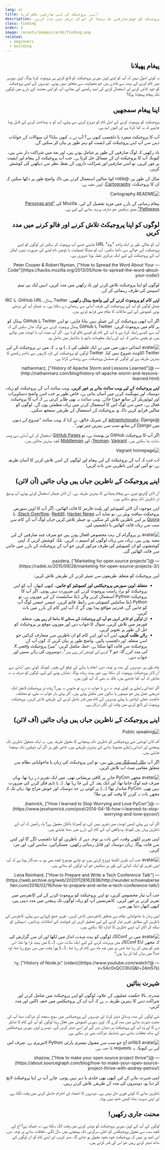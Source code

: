 ```yaml
---
lang: ur
title: اپنے پروجیکٹ کے لیے صارفین تلاش کرنا
description: اپنے اوپن سورس پروجیکٹ کو خوش صارفین تک پہنچا کر اس کی ترقی میں مدد کریں۔
class: finding
order: 3
image: /assets/images/cards/finding.png
related:
  - beginners
  - building
---
```


<div dir="rtl">

## پیغام پھیلانا

یہ کوئی اصول نہیں کہ آپ کو اپنے اوپن سورس پروجیکٹ کو لانچ کرتے ہی پروموٹ کرنا ہوگا۔ اوپن سورس میں کام کرنے کے بہت سے فائدے ہیں جو مقبولیت سے متعلق نہیں ہوتے۔ دوسروں کے اپنے پروجیکٹ کو خود تلاش کرنے اور استعمال کرنے کی امید رکھنے کے بجائے، آپ کو اپنی محنت کے بارے میں لوگوں تک پیغام پہنچانا ہوگا!

## اپنا پیغام سمجھیں

پروجیکٹ کو پروموٹ کرنے کے اصل کام کو شروع کرنے سے پہلے، آپ کو یہ وضاحت کرنے کے قابل ہونا چاہیے کہ یہ کیا کرتا ہے اور کیوں اہم ہے۔

آپ کا پروجیکٹ منفرد یا دلچسپ کیوں ہے؟ آپ نے یہ کیوں بنایا؟ ان سوالات کے جوابات دینے سے آپ اپنے پروجیکٹ کی اہمیت کو بہتر طور پر بیان کر سکیں گے۔

یاد رکھیں کہ لوگ صارفین کے طور پر شامل ہوتے ہیں، اور بعد میں شراکت دار بنتے ہیں، کیونکہ آپ کا پروجیکٹ ان کے مسائل حل کرتا ہے۔ جب آپ پروجیکٹ کے پیغام اور اہمیت پر غور کریں، تو اسے _صارفین اور شراکت داروں_ کے نقطہ نظر سے دیکھنے کی کوشش کریں۔

مثال کے طور پر، @robb کوڈ مثالیں استعمال کرتے ہیں تاکہ واضح طور پر دکھا سکیں کہ ان کا پروجیکٹ، [Cartography](https://github.com/robb/Cartography)، کیوں مفید ہے:

![Cartography README](/assets/images/finding-users/cartography.jpg)

پیغام رسانی کے بارے میں مزید تفصیل کے لیے، Mozilla کی ["Personas and Pathways"](https://mozillascience.github.io/working-open-workshop/personas_pathways/) مشق دیکھیں جو صارف پرسنہ بنانے کے لیے ہے۔

## لوگوں کو اپنا پروجیکٹ تلاش کرنے اور فالو کرنے میں مدد کریں

<aside markdown="1" class="pquote">
  آپ کو مثالی طور پر ایک واحد "ہوم" URL چاہیے جسے آپ پروموٹ کر سکیں اور لوگوں کو اپنے پروجیکٹ کے حوالے سے دکھا سکیں۔ آپ کو مہنگا ٹیمپلیٹ یا ڈومین نام لینے کی ضرورت نہیں، لیکن آپ کے پروجیکٹ کے لیے ایک مرکزی نقطہ ہونا ضروری ہے۔
  <p markdown="1" class="pquote-credit">
— Peter Cooper & Robert Nyman, ["How to Spread the Word About Your Code"](https://hacks.mozilla.org/2013/05/how-to-spread-the-word-about-your-code/)
  </p>
</aside>

لوگوں کو اپنا پروجیکٹ تلاش کرنے اور یاد رکھنے میں مدد کریں، انہیں ایک ہی نییم اسپیس کی طرف رہنمائی کر کے۔

**اپنے کام کو پروموٹ کرنے کے لیے واضح ہینڈل رکھیں۔** Twitter ہینڈل، GitHub URL، یا IRC چینل لوگوں کو آپ کے پروجیکٹ کی طرف آسانی سے رہنمائی دے سکتا ہے۔ یہ چینلز آپ کی بڑھتی ہوئی کمیونٹی کے لیے ملاقات کا مقام بھی فراہم کرتے ہیں۔

اگر آپ ابھی پروجیکٹ کے لیے چینلز نہیں بنانا چاہتے، تو اپنے Twitter یا GitHub ہینڈل کو ہر کام میں پروموٹ کریں۔ Twitter یا GitHub ہینڈل پروموٹ کرنے سے لوگ جان سکیں گے کہ آپ سے کیسے رابطہ کرنا ہے یا آپ کے کام کو کیسے فالو کرنا ہے۔ اگر آپ میٹ اپ یا ایونٹ میں بولتے ہیں، تو یقینی بنائیں کہ آپ کی رابطہ معلومات بائیو یا سلائیڈز میں شامل ہو۔

<aside markdown="1" class="pquote">
  <img src="https://avatars.githubusercontent.com/nathanmarz?s=180" class="pquote-avatar" alt="avatar">
  ابتدائی دنوں میں میں نے ایک غلطی کی (...) وہ یہ کہ میں نے پروجیکٹ کے لیے Twitter اکاؤنٹ شروع نہیں کیا۔ Twitter لوگوں کو پروجیکٹ کی تازہ کاریوں سے باخبر رکھنے کا بہترین طریقہ ہے اور لوگوں کو مسلسل پروجیکٹ سے روشناس کراتا ہے۔
  <p markdown="1" class="pquote-credit">
— @nathanmarz, ["History of Apache Storm and Lessons Learned"](http://nathanmarz.com/blog/history-of-apache-storm-and-lessons-learned.html)
  </p>
</aside>

**اپنے پروجیکٹ کے لیے ویب سائٹ بنانے پر غور کریں۔** ویب سائٹ آپ کے پروجیکٹ کو زیادہ دوستانہ اور نیویگیٹ کرنے میں آسان بناتی ہے، خاص طور پر جب اسے واضح دستاویزات اور ٹیوٹوریلز کے ساتھ جوڑا جائے۔ ویب سائٹ یہ بھی ظاہر کرتی ہے کہ آپ کا پروجیکٹ فعال ہے، جس سے لوگ اس کا استعمال کرنے میں زیادہ مطمئن ہوں گے۔ لوگوں کو مثالیں فراہم کریں تاکہ وہ پروجیکٹ کے استعمال کے طریقے سمجھ سکیں۔

[@adrianholovaty](https://news.ycombinator.com/item?id=7531689)، Django کے شریک خالق، نے کہا کہ ویب سائٹ _"شروع کے دنوں میں Django کے ساتھ سب سے بہترین چیز تھی"_۔

اگر آپ کا پروجیکٹ GitHub پر ہوسٹ ہے، تو [GitHub Pages](https://pages.github.com/) استعمال کر کے آسانی سے ویب سائٹ بنا سکتے ہیں۔ [Yeoman](http://yeoman.io/)، [Vagrant](https://www.vagrantup.com/)، اور [Middleman](https://middlemanapp.com/) کچھ بہترین مثالیں ہیں۔

![Vagrant homepage](/assets/images/finding-users/vagrant_homepage.png)

اب جب کہ آپ کے پروجیکٹ کے لیے پیغام اور لوگوں کے اسے تلاش کرنے کا آسان طریقہ ہے، تو آئیں اور اپنے ناظرین سے بات کریں!

## اپنے پروجیکٹ کے ناظرین جہاں ہیں وہاں جائیں (آن لائن)

آن لائن آؤٹریچ تیزی سے پیغام پھیلانے کا بہترین طریقہ ہے۔ آن لائن چینلز استعمال کرتے ہوئے، آپ وسیع تر ناظرین تک پہنچ سکتے ہیں۔

اپنے موجودہ آن لائن کمیونٹیز اور پلیٹ فارمز کا فائدہ اٹھائیں۔ اگر آپ کا اوپن سورس پروجیکٹ سافٹ ویئر ہے، تو شاید آپ [Stack Overflow](https://stackoverflow.com/)، [Reddit](https://www.reddit.com)، [Hacker News](https://news.ycombinator.com/)، یا [Quora](https://www.quora.com/) پر اپنے ناظرین تلاش کر سکیں۔ وہ چینلز تلاش کریں جہاں لوگ آپ کے کام سے سب سے زیادہ فائدہ اٹھائیں یا دلچسپی لیں۔

<aside markdown="1" class="pquote">
  <img src="https://avatars.githubusercontent.com/pazdera?s=180" class="pquote-avatar" alt="avatar">
  ہر پروگرام کے بہت مخصوص افعال ہوتے ہیں جو صرف چند صارفین کے لیے مفید ہوتے ہیں۔ زیادہ سے زیادہ لوگوں کو اسپیم نہ کریں۔ بلکہ کوشش کریں کہ اپنی کوششوں کو ان کمیونٹیز کی طرف مرکوز کریں جو آپ کے پروجیکٹ کے بارے میں جاننے سے فائدہ اٹھائیں گی۔
  <p markdown="1" class="pquote-credit">
— @pazdera, ["Marketing for open source projects"](https://radek.io/2015/09/28/marketing-for-open-source-projects-3/)
  </p>
</aside>

اپنے پروجیکٹ کو متعلقہ طریقوں سے شیئر کرنے کے طریقے تلاش کریں:

* **متعلقہ اوپن سورس پروجیکٹس اور کمیونٹیز کو جانیں۔** کبھی کبھار، آپ کو اپنے پروجیکٹ کو براہ راست پروموٹ کرنے کی ضرورت نہیں ہوتی۔ اگر آپ کا پروجیکٹ Python استعمال کرنے والے ڈیٹا سائنٹسٹ کے لیے موزوں ہے، تو Python ڈیٹا سائنٹس کمیونٹی سے رابطہ قائم کریں۔ جیسے جیسے لوگ آپ کو جانیں گے، قدرتی مواقع پیدا ہوں گے کہ آپ اپنے کام کے بارے میں بات کریں۔
* **ان لوگوں کو تلاش کریں جو آپ کے پروجیکٹ کے مسئلے کا سامنا کر رہے ہیں۔** متعلقہ فورمز میں تلاش کریں۔ سوال کا جواب دیں اور موزوں موقع پر پروجیکٹ کو حل کے طور پر تجویز کریں۔
* **رائے طلب کریں۔** اپنے آپ اور اپنے کام کو ان ناظرین سے متعارف کرائیں جو اسے متعلقہ اور دلچسپ پائیں۔ واضح طور پر بیان کریں کہ کون آپ کے پروجیکٹ سے فائدہ اٹھا سکتا ہے۔ جملہ مکمل کریں: _"میرا پروجیکٹ واقعی X کی مدد کرے گا، جو Y کرنے کی کوشش کر رہے ہیں_"۔ دوسروں کی رائے سنیں اور جواب دیں۔

عام طور پر، دوسروں کی مدد پر توجہ دیں، انعام یا بدلے کی توقع کے بغیر۔ کیونکہ کوئی بھی آسانی سے آن لائن پروجیکٹ پروموٹ کر سکتا ہے، شور بہت زیادہ ہوگا۔ نمایاں ہونے کے لیے، لوگوں کو صرف یہ نہ بتائیں کہ آپ کیا چاہتے ہیں، بلکہ یہ بھی کہ آپ کون ہیں۔

اگر ابتدائی رابطے پر کوئی توجہ نہ دے یا جواب نہ دے، تو مایوس نہ ہوں! زیادہ تر پروجیکٹ لانچز ایک تدریجی عمل ہیں جو مہینوں یا سالوں میں مکمل ہوتے ہیں۔ اگر پہلی بار جواب نہ ملے، تو مختلف حکمت عملی اپنائیں یا پہلے دوسروں کے کام میں قدر شامل کرنے کے طریقے تلاش کریں۔ پروجیکٹ پروموٹ اور لانچ کرنے میں وقت اور لگن درکار ہے۔

## اپنے پروجیکٹ کے ناظرین جہاں ہیں وہاں جائیں (آف لائن)

![Public speaking](/assets/images/finding-users/public_speaking.jpg)

آف لائن ایونٹس نئے پروجیکٹس کو ناظرین تک پہنچانے کا مقبول طریقہ ہیں۔ یہ ایک مشغول ناظرین تک پہنچنے اور انسانی رابطے مضبوط بنانے کے بہترین طریقے ہیں، خاص طور پر اگر آپ ڈویلپرز تک پہنچنا چاہتے ہیں۔

اگر آپ [پبلک اسپیکنگ میں نئے ہیں](https://speaking.io/)، تو اپنے پروجیکٹ کی زبان یا ماحولیاتی نظام سے متعلق مقامی میٹ اپ تلاش کریں۔

<aside markdown="1" class="pquote">
  <img src="https://avatars.githubusercontent.com/jhamrick?s=180" class="pquote-avatar" alt="avatar">
  مجھے PyCon جانے پر کافی پریشانی تھی۔ میں ایک تقریر دے رہا تھا، وہاں صرف چند لوگ جانتا تھا، اور ایک ہفتہ کے لیے جا رہا تھا۔ (...) تاہم فکر کرنے کی ضرورت نہیں تھی۔ PyCon شاندار تھا! (...) ہر کوئی بے حد دوستانہ اور خوش مزاج تھا، یہاں تک کہ مجھے بات نہ کرنے کا وقت کم ہی ملا!
  <p markdown="1" class="pquote-credit">
— @jhamrick, ["How I learned to Stop Worrying and Love PyCon"](https://www.jesshamrick.com/post/2014-04-18-how-i-learned-to-stop-worrying-and-love-pycon/)
  </p>
</aside>

اگر آپ نے پہلے کبھی ایونٹ میں تقریر نہیں کی، تو گھبرانا بالکل معمول ہے! یاد رکھیں کہ آپ کے ناظرین وہاں ہیں کیونکہ وہ واقعی آپ کے کام کے بارے میں سننا چاہتے ہیں۔

اپنی تقریر لکھتے وقت، اس بات پر توجہ دیں کہ ناظرین کو کیا دلچسپ لگے گا اور کس سے فائدہ ہوگا۔ زبان دوستانہ اور قابل رسائی رکھیں۔ مسکرائیں، سانس لیں، اور مزہ کریں۔

<aside markdown="1" class="pquote">
  <img src="/assets/images/finding-users/lena.jpg" class="pquote-avatar" alt="avatar">
  جب آپ تقریر لکھنا شروع کرتے ہیں، تو چاہے موضوع کچھ بھی ہو، یہ مددگار ہوتا ہے کہ آپ اپنی تقریر کو ایک کہانی کے طور پر دیکھیں جو آپ لوگوں کو سناتے ہیں۔
  <p markdown="1" class="pquote-credit">
— Lena Reinhard, ["How to Prepare and Write a Tech Conference Talk"](https://web.archive.org/web/20201128162836/http://wunder.schoenaberselten.com/2016/02/16/how-to-prepare-and-write-a-tech-conference-talk/)
  </p>
</aside>

جب آپ تیار محسوس کریں، تو اپنے پروجیکٹ کو پروموٹ کرنے کے لیے کانفرنس میں تقریر کرنے پر غور کریں۔ کانفرنسیں آپ کو زیادہ لوگوں تک پہنچنے میں مدد دیتی ہیں، کبھی کبھار دنیا بھر سے۔

اپنی زبان یا ماحولیاتی نظام سے متعلق کانفرنسیں تلاش کریں۔ تقریر جمع کروانے سے پہلے، کانفرنس کے ناظرین کے مطابق تقریر تیار کرنے کے لیے تحقیق کریں اور قبولیت کے امکانات بڑھائیں۔ اسپیکرز کو دیکھ کر اکثر آپ اپنے ناظرین کا اندازہ لگا سکتے ہیں۔

<aside markdown="1" class="pquote">
  <img src="https://avatars.githubusercontent.com/ry?s=180" class="pquote-avatar" alt="avatar">
  میں نے JSConf لوگوں کو بہت مہذب انداز میں لکھا اور ان سے گزارش کی کہ مجھے JSConf EU میں پریزنٹ کرنے کے لیے ایک سلاٹ دیں۔ (...) میں بہت ڈرا ہوا تھا، اس چیز کو پیش کر رہا تھا جس پر میں چھ ماہ سے کام کر رہا تھا۔ (...) پورا وقت میں بس سوچ رہا تھا، اوہ خدا! میں یہاں کیا کر رہا ہوں؟
  <p markdown="1" class="pquote-credit">
— @ry, ["History of Node.js" (video)](https://www.youtube.com/watch?v=SAc0vQCC6UQ&t=24m57s)
  </p>
</aside>

## شہرت بنائیں

مندرجہ بالا حکمت عملیوں کے علاوہ، لوگوں کو اپنے پروجیکٹ میں شامل کرنے اور شراکت دینے کا بہترین طریقہ یہ ہے کہ آپ ان کے پروجیکٹس میں حصہ ڈالیں اور مدد کریں۔

نئے لوگوں کی مدد، وسائل شیئر کرنا، اور دوسروں کے پروجیکٹس میں سوچ سمجھ کر شراکت دینا آپ کی مثبت شہرت بنانے میں مدد کرے گا۔ اوپن سورس کمیونٹی میں فعال رہنا لوگوں کو آپ کے کام کا تناظر دے گا اور وہ آپ کے پروجیکٹ پر دھیان دیں گے اور اسے شیئر کریں گے۔ دوسرے اوپن سورس پروجیکٹس کے ساتھ تعلقات بنانے سے باضابطہ شراکت بھی بن سکتی ہے۔

<aside markdown="1" class="pquote">
  <img src="https://avatars.githubusercontent.com/shazow?s=180" class="pquote-avatar" alt="avatar">
  urllib3 آج جو سب سے مقبول تیسری پارٹی Python لائبریری ہے، صرف اس لیے ہے کیونکہ یہ requests کا حصہ ہے۔
  <p markdown="1" class="pquote-credit">
— @shazow, ["How to make your open source project thrive"](https://about.sourcegraph.com/blog/how-to-make-your-open-source-project-thrive-with-andrey-petrov/)
  </p>
</aside>

اپنی شہرت بنانے کے لیے کبھی بھی جلدی یا دیر نہیں ہوتی۔ چاہے آپ نے اپنا پروجیکٹ لانچ کر دیا ہو، دوسروں کی مدد کے طریقے تلاش کرتے رہیں۔

ناظرین بنانے کا کوئی فوری حل نہیں ہے۔ دوسروں کا اعتماد اور احترام حاصل کرنے میں وقت لگتا ہے، اور اپنی شہرت بنانا کبھی ختم نہیں ہوتا۔

## محنت جاری رکھیں!

لوگوں کے آپ کے اوپن سورس پروجیکٹ کو نوٹس کرنے میں وقت لگ سکتا ہے۔ یہ ٹھیک ہے! آج کے کچھ سب سے مقبول پروجیکٹس کو اعلیٰ سرگرمی تک پہنچنے میں سال لگے۔ تعلقات بنانے پر توجہ دیں، اس امید پر نہیں کہ پروجیکٹ خود بخود مقبول ہو جائے گا۔ صبر کریں، اور اپنے کام کو ان لوگوں کے ساتھ شیئر کرتے رہیں جو اس کی قدر کرتے ہیں۔

</div>
